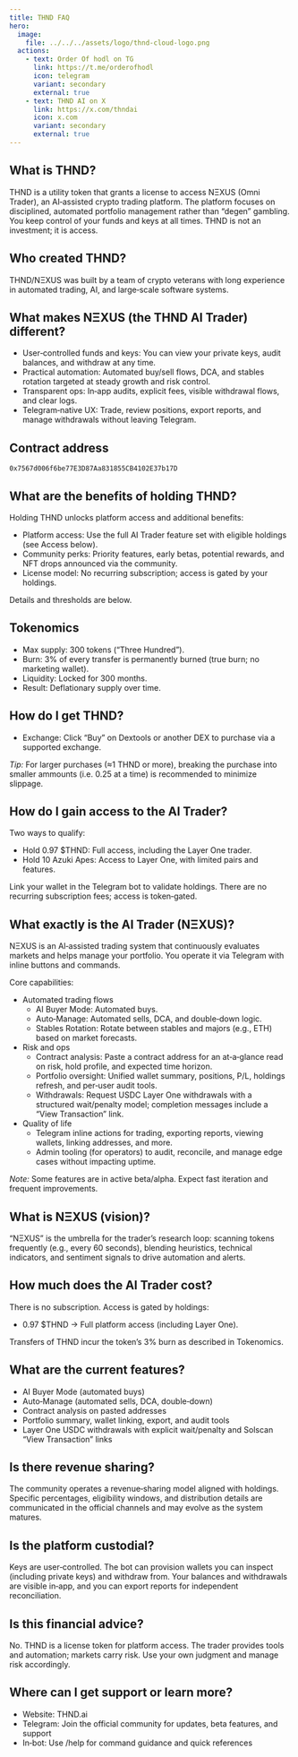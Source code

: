 ```yaml
---
title: THND FAQ
hero:
  image:
    file: ../../../assets/logo/thnd-cloud-logo.png
  actions:
    - text: Order Of hodl on TG
      link: https://t.me/orderofhodl
      icon: telegram
      variant: secondary
      external: true
    - text: THND AI on X
      link: https://x.com/thndai
      icon: x.com
      variant: secondary
      external: true
---
```


## What is THND?
THND is a utility token that grants a license to access NΞXUS (Omni Trader), an AI‑assisted crypto trading platform. The platform focuses on disciplined, automated portfolio management rather than “degen” gambling. You keep control of your funds and keys at all times. THND is not an investment; it is access.

## Who created THND?
THND/NΞXUS was built by a team of crypto veterans with long experience in automated trading, AI, and large‑scale software systems.

## What makes NΞXUS (the THND AI Trader) different?
- User‑controlled funds and keys: You can view your private keys, audit balances, and withdraw at any time.
- Practical automation: Automated buy/sell flows, DCA, and stables rotation targeted at steady growth and risk control.
- Transparent ops: In‑app audits, explicit fees, visible withdrawal flows, and clear logs.
- Telegram‑native UX: Trade, review positions, export reports, and manage withdrawals without leaving Telegram.

## Contract address
`0x7567d006f6be77E3D87Aa831855CB4102E37b17D`

## What are the benefits of holding THND?
Holding THND unlocks platform access and additional benefits:
- Platform access: Use the full AI Trader feature set with eligible holdings (see Access below).
- Community perks: Priority features, early betas, potential rewards, and NFT drops announced via the community.
- License model: No recurring subscription; access is gated by your holdings.

Details and thresholds are below.

## Tokenomics
- Max supply: 300 tokens (“Three Hundred”).
- Burn: 3% of every transfer is permanently burned (true burn; no marketing wallet).
- Liquidity: Locked for 300 months.
- Result: Deflationary supply over time.

## How do I get THND?
- Exchange: Click “Buy” on Dextools or another DEX to purchase via a supported exchange.

*Tip:* For larger purchases (≈1 THND or more), breaking the purchase into smaller ammounts (i.e. 0.25 at a time) is recommended to minimize slippage.

## How do I gain access to the AI Trader?
Two ways to qualify:
- Hold 0.97 $THND: Full access, including the Layer One trader.
- Hold 10 Azuki Apes: Access to Layer One, with limited pairs and features.

Link your wallet in the Telegram bot to validate holdings. There are no recurring subscription fees; access is token‑gated.

## What exactly is the AI Trader (NΞXUS)?
NΞXUS is an AI‑assisted trading system that continuously evaluates markets and helps manage your portfolio. You operate it via Telegram with inline buttons and commands.

Core capabilities:
- Automated trading flows
  - AI Buyer Mode: Automated buys.
  - Auto‑Manage: Automated sells, DCA, and double‑down logic.
  - Stables Rotation: Rotate between stables and majors (e.g., ETH) based on market forecasts.
- Risk and ops
  - Contract analysis: Paste a contract address for an at‑a‑glance read on risk, hold profile, and expected time horizon.
  - Portfolio oversight: Unified wallet summary, positions, P/L, holdings refresh, and per‑user audit tools.
  - Withdrawals: Request USDC Layer One withdrawals with a structured wait/penalty model; completion messages include a “View Transaction” link.
- Quality of life
  - Telegram inline actions for trading, exporting reports, viewing wallets, linking addresses, and more.
  - Admin tooling (for operators) to audit, reconcile, and manage edge cases without impacting uptime.

*Note:* Some features are in active beta/alpha. Expect fast iteration and frequent improvements.

## What is NΞXUS (vision)?
“NΞXUS” is the umbrella for the trader’s research loop: scanning tokens frequently (e.g., every 60 seconds), blending heuristics, technical indicators, and sentiment signals to drive automation and alerts.

## How much does the AI Trader cost?
There is no subscription. Access is gated by holdings:
- 0.97 $THND → Full platform access (including Layer One).

Transfers of THND incur the token’s 3% burn as described in Tokenomics.

## What are the current features?
- AI Buyer Mode (automated buys)
- Auto‑Manage (automated sells, DCA, double‑down)
- Contract analysis on pasted addresses
- Portfolio summary, wallet linking, export, and audit tools
- Layer One USDC withdrawals with explicit wait/penalty and Solscan “View Transaction” links

## Is there revenue sharing?
The community operates a revenue‑sharing model aligned with holdings. Specific percentages, eligibility windows, and distribution details are communicated in the official channels and may evolve as the system matures.

## Is the platform custodial?
Keys are user‑controlled. The bot can provision wallets you can inspect (including private keys) and withdraw from. Your balances and withdrawals are visible in‑app, and you can export reports for independent reconciliation.

## Is this financial advice?
No. THND is a license token for platform access. The trader provides tools and automation; markets carry risk. Use your own judgment and manage risk accordingly.

## Where can I get support or learn more?
- Website: THND.ai
- Telegram: Join the official community for updates, beta features, and support
- In‑bot: Use /help for command guidance and quick references